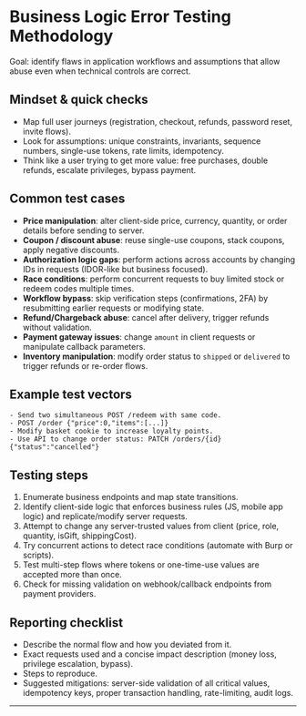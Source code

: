 # Business Logic Error Testing Methodology

Goal: identify flaws in application workflows and assumptions that allow abuse even when technical controls are correct.

## Mindset & quick checks

* Map full user journeys (registration, checkout, refunds, password reset, invite flows).
* Look for assumptions: unique constraints, invariants, sequence numbers, single-use tokens, rate limits, idempotency.
* Think like a user trying to get more value: free purchases, double refunds, escalate privileges, bypass payment.

## Common test cases

* **Price manipulation**: alter client-side price, currency, quantity, or order details before sending to server.
* **Coupon / discount abuse**: reuse single-use coupons, stack coupons, apply negative discounts.
* **Authorization logic gaps**: perform actions across accounts by changing IDs in requests (IDOR-like but business focused).
* **Race conditions**: perform concurrent requests to buy limited stock or redeem codes multiple times.
* **Workflow bypass**: skip verification steps (confirmations, 2FA) by resubmitting earlier requests or modifying state.
* **Refund/Chargeback abuse**: cancel after delivery, trigger refunds without validation.
* **Payment gateway issues**: change `amount` in client requests or manipulate callback parameters.
* **Inventory manipulation**: modify order status to `shipped` or `delivered` to trigger refunds or re-order flows.

## Example test vectors

```
- Send two simultaneous POST /redeem with same code.
- POST /order {"price":0,"items":[...]}
- Modify basket cookie to increase loyalty points.
- Use API to change order status: PATCH /orders/{id} {"status":"cancelled"}
```

## Testing steps

1. Enumerate business endpoints and map state transitions.
2. Identify client-side logic that enforces business rules (JS, mobile app logic) and replicate/modify server requests.
3. Attempt to change any server-trusted values from client (price, role, quantity, isGift, shippingCost).
4. Try concurrent actions to detect race conditions (automate with Burp or scripts).
5. Test multi-step flows where tokens or one-time-use values are accepted more than once.
6. Check for missing validation on webhook/callback endpoints from payment providers.

## Reporting checklist

* Describe the normal flow and how you deviated from it.
* Exact requests used and a concise impact description (money loss, privilege escalation, bypass).
* Steps to reproduce.
* Suggested mitigations: server-side validation of all critical values, idempotency keys, proper transaction handling, rate-limiting, audit logs.

---

